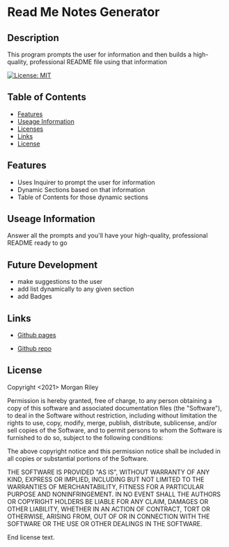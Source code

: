 # Read Me Notes Generator

## Description
This program prompts the user for information and then builds a high-quality, professional README file using that information

[![License: MIT](https://img.shields.io/badge/License-MIT-yellow.svg)](https://opensource.org/licenses/MIT)

## Table of Contents
- [Features](#features)
- [Useage Information](#useageinformation)
- [Licenses](#licenses)
- [Links](#links)
- [License](#license)

## Features
* Uses Inquirer to prompt the user for information
* Dynamic Sections based on that information
* Table of Contents for those dynamic sections

## Useage Information
Answer all the prompts and you'll have your high-quality, professional README ready to go

## Future Development
* make suggestions to the user
* add list dynamically to any given section
* add Badges

## Links
* [Github pages](https://MJGRiley.github.io/Read-Me_Gen)

* [Github repo](https://github.com/MJGRiley/Read-Me_Gen)

## License
  Copyright <2021> Morgan Riley

  Permission is hereby granted, free of charge, to any person obtaining a copy of this software and associated documentation files (the "Software"), to deal in the Software without restriction, including without limitation the rights to use, copy, modify, merge, publish, distribute, sublicense, and/or sell copies of the Software, and to permit persons to whom the Software is furnished to do so, subject to the following conditions:
  
  The above copyright notice and this permission notice shall be included in all copies or substantial portions of the Software.
  
  THE SOFTWARE IS PROVIDED "AS IS", WITHOUT WARRANTY OF ANY KIND, EXPRESS OR IMPLIED, INCLUDING BUT NOT LIMITED TO THE WARRANTIES OF MERCHANTABILITY, FITNESS FOR A PARTICULAR PURPOSE AND NONINFRINGEMENT. IN NO EVENT SHALL THE AUTHORS OR COPYRIGHT HOLDERS BE LIABLE FOR ANY CLAIM, DAMAGES OR OTHER LIABILITY, WHETHER IN AN ACTION OF CONTRACT, TORT OR OTHERWISE, ARISING FROM, OUT OF OR IN CONNECTION WITH THE SOFTWARE OR THE USE OR OTHER DEALINGS IN THE SOFTWARE.
  
  End license text.